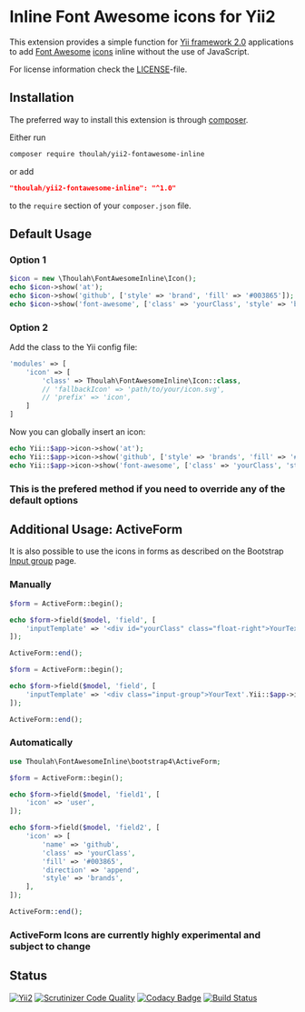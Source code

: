 # Inline Font Awesome icons for Yii2

This extension provides a simple function for [Yii framework 2.0](http://www.yiiframework.com/) applications to add
[Font Awesome](https://fontawesome.com/) [icons](https://fontawesome.com/icons) inline without the use of JavaScript.

For license information check the [LICENSE](https://github.com/Thoulah/yii2-fontawesome-inline/blob/master/LICENSE)-file.

## Installation

The preferred way to install this extension is through [composer](https://getcomposer.org/).

Either run

```bash
composer require thoulah/yii2-fontawesome-inline
```

or add

```json
"thoulah/yii2-fontawesome-inline": "^1.0"
```

to the `require` section of your `composer.json` file.

## Default Usage

### Option 1

```php
$icon = new \Thoulah\FontAwesomeInline\Icon();
echo $icon->show('at');
echo $icon->show('github', ['style' => 'brand', 'fill' => '#003865']);
echo $icon->show('font-awesome', ['class' => 'yourClass', 'style' => 'brands']);
```

### Option 2

Add the class to the Yii config file:
```php
'modules' => [
	'icon' => [
		'class' => Thoulah\FontAwesomeInline\Icon::class,
		// 'fallbackIcon' => 'path/to/your/icon.svg',
		// 'prefix' => 'icon',
	]
]
```

Now you can globally insert an icon:
```php
echo Yii::$app->icon->show('at');
echo Yii::$app->icon->show('github', ['style' => 'brands', 'fill' => '#003865']);
echo Yii::$app->icon->show('font-awesome', ['class' => 'yourClass', 'style' => 'brands']);
```

### This is the prefered method if you need to override any of the default options

## Additional Usage: ActiveForm

It is also possible to use the icons in forms as described on the Bootstrap [Input group](https://getbootstrap.com/docs/4.3/components/input-group/) page.

### Manually
```php
$form = ActiveForm::begin();

echo $form->field($model, 'field', [
	'inputTemplate' => '<div id="yourClass" class="float-right">YourText</div>'.Yii::$app->icon->activeFieldAddon('font-awesome', ['style' => 'brands']),
]);

ActiveForm::end();
```
```php
$form = ActiveForm::begin();

echo $form->field($model, 'field', [
	'inputTemplate' => '<div class="input-group">YourText'.Yii::$app->icon->activeFieldIcon('font-awesome', ['style' => 'brands']).'{input}</div>',
]);

ActiveForm::end();
```

### Automatically
```php
use Thoulah\FontAwesomeInline\bootstrap4\ActiveForm;

$form = ActiveForm::begin();

echo $form->field($model, 'field1', [
	'icon' => 'user',
]);

echo $form->field($model, 'field2', [
	'icon' => [
		'name' => 'github',
		'class' => 'yourClass',
		'fill' => '#003865',
		'direction' => 'append',
		'style' => 'brands',
	],
]);

ActiveForm::end();
```

### ActiveForm Icons are currently highly experimental and subject to change

## Status

[![Yii2](https://img.shields.io/badge/Powered_by-Yii_Framework-brightgreen.svg)](https://www.yiiframework.com/)
[![Scrutinizer Code Quality](https://scrutinizer-ci.com/g/Thoulah/yii2-fontawesome-inline/badges/quality-score.png?b=master)](https://scrutinizer-ci.com/g/Thoulah/yii2-fontawesome-inline/?branch=master)
[![Codacy Badge](https://api.codacy.com/project/badge/Grade/77359b0ae813411895da7d33bb009bf0)](https://www.codacy.com/app/Thoulah/yii2-fontawesome-inline?utm_source=github.com&amp;utm_medium=referral&amp;utm_content=Thoulah/yii2-fontawesome-inline&amp;utm_campaign=Badge_Grade)
[![Build Status](https://travis-ci.com/Thoulah/yii2-fontawesome-inline.svg?branch=master)](https://travis-ci.com/Thoulah/yii2-fontawesome-inline)
